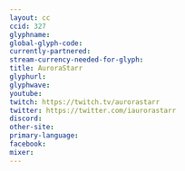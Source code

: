 ```yaml
---
layout: cc
ccid: 327
glyphname: 
global-glyph-code: 
currently-partnered: 
stream-currency-needed-for-glyph: 
title: AuroraStarr
glyphurl: 
glyphwave: 
youtube: 
twitch: https://twitch.tv/aurorastarr
twitter: https://twitter.com/iaurorastarr
discord: 
other-site: 
primary-language: 
facebook: 
mixer: 
---
```


